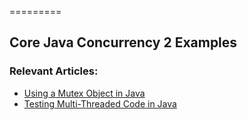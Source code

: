=========

## Core Java Concurrency 2 Examples

### Relevant Articles: 
- [Using a Mutex Object in Java](https://www.tom.com/java-mutex)
- [Testing Multi-Threaded Code in Java](https://www.tom.com/java-testing-multithreaded)

